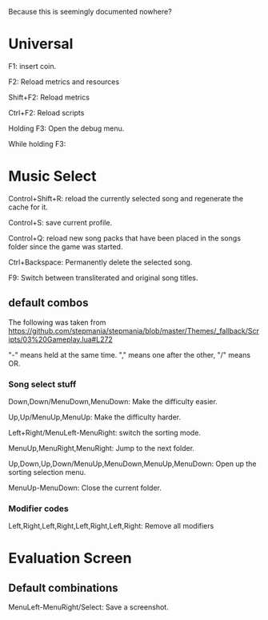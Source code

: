 Because this is seemingly documented nowhere?

# Universal
F1: insert coin.

F2: Reload metrics and resources

Shift+F2: Reload metrics

Ctrl+F2: Reload scripts

Holding F3: Open the debug menu.

While holding F3:

# Music Select
Control+Shift+R: reload the currently selected song and regenerate the cache for it.

Control+S: save current profile.

Control+Q: reload new song packs that have been placed in the songs folder since the game was started.

Ctrl+Backspace: Permanently delete the selected song.

F9: Switch between transliterated and original song titles.
## default combos
The following was taken from https://github.com/stepmania/stepmania/blob/master/Themes/_fallback/Scripts/03%20Gameplay.lua#L272

"-" means held at the same time. "," means one after the other, "/" means OR.

### Song select stuff

Down,Down/MenuDown,MenuDown: Make the difficulty easier.

Up,Up/MenuUp,MenuUp: Make the difficulty harder.

Left+Right/MenuLeft-MenuRight: switch the sorting mode.

MenuUp,MenuRight,MenuRight: Jump to the next folder.

Up,Down,Up,Down/MenuUp,MenuDown,MenuUp,MenuDown: Open up the sorting selection menu.

MenuUp-MenuDown: Close the current folder.
### Modifier codes
Left,Right,Left,Right,Left,Right,Left,Right: Remove all modifiers

# Evaluation Screen

## Default combinations

MenuLeft-MenuRight/Select: Save a screenshot.